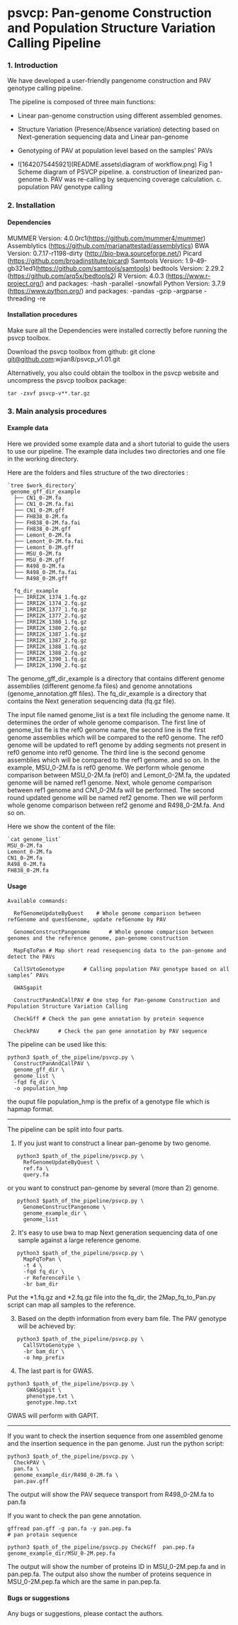 # psvcp: Pan-genome Construction and Population Structure Variation Calling Pipeline

### 1. Introduction

We have developed a user-friendly pangenome construction and PAV genotype calling pipeline.

​    The pipeline  is composed of three main functions:
* Linear pan-genome construction using different assembled genomes.

* Structure Variation (Presence/Absence variation) detecting based on Next-generation sequencing data and Linear pan-genome

* Genotyping of PAV at population level based on the samples' PAVs



* ![1642075445921](README.assets\diagram of workflow.png)
 Fig 1 Scheme diagram of PSVCP pipeline. a. construction of linearized pan-genome
b. PAV was re-calling by sequencing coverage calculation. c. population PAV genotype calling


### 2. Installation

#### Dependencies
MUMMER Version: 4.0.0rc1(https://github.com/mummer4/mummer)
Assemblytics (https://github.com/marianattestad/assemblytics)
BWA Version: 0.7.17-r1198-dirty (http://bio-bwa.sourceforge.net/)
Picard (https://github.com/broadinstitute/picard)
Samtools Version: 1.9-49-gb321ed1(https://github.com/samtools/samtools)
bedtools Version: 2.29.2 (https://github.com/arq5x/bedtools2)
R  Version: 4.0.3 (https://www.r-project.org/) and packages: 
    -hash
    -parallel
    -snowfall
Python Version: 3.7.9  (https://www.python.org/) and packages:
    -pandas
    -gzip
    -argparse
    -threading
    -re

#### Installation procedures

Make sure all the Dependencies were installed correctly before running the psvcp toolbox.

Download the psvcp toolbox from github: git clone git@github.com:wjian8/psvcp_v1.01.git


Alternatively, you also could obtain the toolbox in the psvcp website and uncompress the psvcp toolbox package:

```
tar -zxvf psvcp-v**.tar.gz
```

### 3. Main analysis procedures

#### Example data

Here we provided some example data and a short tutorial to guide the users to use our pipeline. The example data includes two directories and one file in the working directory.

Here are the folders and files structure of the two directories :

```
`tree $work_directory`
 genome_gff_dir_example
  ├── CN1_0-2M.fa
  ├── CN1_0-2M.fa.fai
  ├── CN1_0-2M.gff
  ├── FH838_0-2M.fa
  ├── FH838_0-2M.fa.fai
  ├── FH838_0-2M.gff
  ├── Lemont_0-2M.fa
  ├── Lemont_0-2M.fa.fai
  ├── Lemont_0-2M.gff
  ├── MSU_0-2M.fa
  ├── MSU_0-2M.gff
  ├── R498_0-2M.fa
  ├── R498_0-2M.fa.fai
  └── R498_0-2M.gff

  fq_dir_example
  ├── IRRI2K_1374_1.fq.gz
  ├── IRRI2K_1374_2.fq.gz
  ├── IRRI2K_1377_1.fq.gz
  ├── IRRI2K_1377_2.fq.gz
  ├── IRRI2K_1380_1.fq.gz
  ├── IRRI2K_1380_2.fq.gz
  ├── IRRI2K_1387_1.fq.gz
  ├── IRRI2K_1387_2.fq.gz
  ├── IRRI2K_1388_1.fq.gz
  ├── IRRI2K_1388_2.fq.gz
  ├── IRRI2K_1390_1.fq.gz
  ├── IRRI2K_1390_2.fq.gz
```



The genome_gff_dir_example is a directory that contains different genome assemblies (different genome.fa files) and genome annotations (genome_annotation.gff files). The fq_dir_example is a directory that contains the Next generation sequencing data (fq.gz file). 

The input file named genome_list is a text file including the genome name. It determines the order of whole genome comparison. The first line of genome_list fle is the ref0 genome name, the second line is the first genome assemblies which will be compared to the ref0 genome. The ref0 genome will be updated to ref1 genome by adding segments not present in ref0 genome into ref0 genome. The third line is the second genome assemblies which will be compared to the ref1 genome. and so on. In the example, MSU_0-2M.fa is ref0 genome. We perform whole genome comparison between MSU_0-2M.fa (ref0) and Lemont_0-2M.fa, the updated genome will be named ref1 genome. Next, whole genome comparison between ref1 genome and CN1_0-2M.fa will be performed. The second round updated genome will be named ref2 genome. Then we will perform whole genome comparison between ref2 genome and R498_0-2M.fa. And so on. 

Here we show the content of the file:

```
`cat genome_list`
MSU_0-2M.fa
Lemont_0-2M.fa
CN1_0-2M.fa
R498_0-2M.fa
FH838_0-2M.fa
```



#### Usage

```
Available commands:

  RefGenomeUpdateByQuest    # Whole genome comparison between refGenome and questGenome, update refGenome by PAV

  GenomeConstructPangenome      # Whole genome comparison between genomes and the reference genome, pan-genome construction

  MapFqToPan # Map short read resequencing data to the pan-genome and detect the PAVs

  CallSVtoGenotype      # Calling population PAV genotype based on all samples’ PAVs

  GWASgapit    

  ConstructPanAndCallPAV # One step for Pan-genome Construction and Population Structure Variation Calling

  CheckGff # Check the pan gene annotation by protein sequence

  CheckPAV      # Check the pan gene annotation by PAV sequence
```

The pipeline can be used like this:

```
python3 $path_of_the_pipeline/psvcp.py \
  ConstructPanAndCallPAV \
  genome_gff_dir \
  genome_list \
  -fqd fq_dir \
  -o population_hmp
```

the ouput file population_hmp is the prefix of a genotype file which is hapmap format.

---

The pipeline can be split into four parts.

1. If you just want to construct a linear pan-genome by two genome.

```
   python3 $path_of_the_pipeline/psvcp.py \
     RefGenomeUpdateByQuest \
     ref.fa \
     query.fa
```

   or you want to construct pan-genome by several (more than 2) genome.

```
   python3 $path_of_the_pipeline/psvcp.py \
     GenomeConstructPangenome \
     genome_example_dir \
     genome_list
```

   

2. It's easy to use bwa to map Next generation sequencing data of one sample against a large reference genome.

```
   python3 $path_of_the_pipeline/psvcp.py \
     MapFqToPan \
     -t 4 \
     -fqd fq_dir \
     -r ReferenceFile \
     -br bam_dir
```

   Put the *1.fq.gz and *2.fq.gz file into the fq_dir, the 2Map_fq_to_Pan.py script can map all samples to the reference.

3. Based on the depth information from every bam file. The PAV genotype will be achieved by:

```
   python3 $path_of_the_pipeline/psvcp.py \
     CallSVtoGenotype \
     -br bam_dir \
     -o hmp_prefix
```

4. The last part is for GWAS. 

```
python3 $path_of_the_pipeline/psvcp.py \
      GWASgapit \
      phenotype.txt \
      genotype.hmp.txt
```
GWAS will perform with GAPIT.

---

If you want to check the insertion sequence from one assembled genome and the insertion sequence in the pan genome. Just run the python script:

```
python3 $path_of_the_pipeline/psvcp.py \
  CheckPAV \
  pan.fa \
  genome_example_dir/R498_0-2M.fa \
  pan.pav.gff
```


The output will show the PAV sequece transport from R498_0-2M.fa to pan.fa

If you want to check the pan gene annotation.

```
gffread pan.gff -g pan.fa -y pan.pep.fa 
# pan protain sequence
```

```
python3 $path_of_the_pipeline/psvcp.py CheckGff  pan.pep.fa genome_example_dir/MSU_0-2M.pep.fa 
```


The output will show the number of proteins ID in MSU_0-2M.pep.fa and in pan.pep.fa. The output also show the number of proteins sequence in  MSU_0-2M.pep.fa which are the same in pan.pep.fa.

#### Bugs or suggestions
Any bugs or suggestions, please contact the authors.